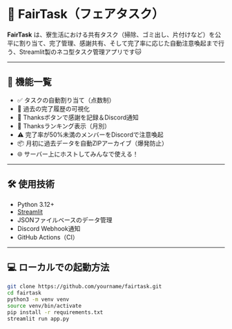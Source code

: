 # 🐾 FairTask（フェアタスク）

**FairTask** は、寮生活における共有タスク（掃除、ゴミ出し、片付けなど）を公平に割り当て、完了管理、感謝共有、そして完了率に応じた自動注意喚起まで行う、Streamlit製のネコ型タスク管理アプリです🐱

---

## 🚀 機能一覧

- ✅ タスクの自動割り当て（点数制）
- 📅 過去の完了履歴の可視化
- 💌 Thanksボタンで感謝を記録＆Discord通知
- 🏅 Thanksランキング表示（月別）
- ⚠️ 完了率が50%未満のメンバーをDiscordで注意喚起
- 📦 月初に過去データを自動ZIPアーカイブ（爆発防止）
- 🌐 サーバー上にホストしてみんなで使える！

---

## 🛠 使用技術

- Python 3.12+
- [Streamlit](https://streamlit.io/)
- JSONファイルベースのデータ管理
- Discord Webhook通知
- GitHub Actions（CI）

---

## 💻 ローカルでの起動方法

```bash
git clone https://github.com/yourname/fairtask.git
cd fairtask
python3 -m venv venv
source venv/bin/activate
pip install -r requirements.txt
streamlit run app.py
